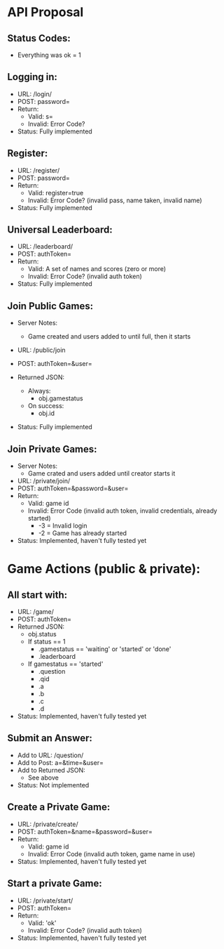 API Proposal
============

Status Codes:
-------------
 - Everything was ok = 1

Logging in:
-----------
 - URL: /login/<username>
 - POST: password=<password>
 - Return:
   * Valid: s=<session id>
   * Invalid: Error Code?
 - Status: Fully implemented


Register:
---------
 - URL: /register/<username>
 - POST: password=<password>
 - Return:
   *  Valid: register=true
   * Invalid: Error Code?  (invalid pass, name taken, invalid name)
 - Status: Fully implemented

Universal Leaderboard:
----------------------
 - URL: /leaderboard/<starting position>
 - POST: authToken=<session id>
 - Return:
   * Valid: A set of names and scores (zero or more)
   * Invalid: Error Code?  (invalid auth token)
 - Status: Fully implemented

Join Public Games:
------------------
 - Server Notes:
   * Game created and users added to until full, then it starts

 - URL: /public/join
 - POST: authToken=<session id>&user=<username>
 - Returned JSON:
   * Always:
     + obj.gamestatus 
   * On success:
     + obj.id
 - Status: Fully implemented

Join Private Games:
-------------------
 - Server Notes:
   * Game crated and users added until creator starts it
 - URL: /private/join/<game name>
 - POST: authToken=<session id>&password=<password>&user=<user name>
 - Return:
   *  Valid: game id
   * Invalid: Error Code (invalid auth token, invalid credentials, already started)
     + -3 = Invalid login
     + -2 = Game has already started
 - Status: Implemented, haven't fully tested yet

Game Actions (public & private):
================================

All start with:
---------------
 - URL: /game/<game id>
 - POST: authToken=<session id>
 - Returned JSON:
   * obj.status
   * If status == 1
     + .gamestatus == 'waiting' or 'started' or 'done'
     + .leaderboard
   * If gamestatus == 'started'
     + .question
     + .qid
     + .a
     + .b
     + .c
     + .d
 - Status: Implemented, haven't fully tested yet

Submit an Answer:
-----------------
 - Add to URL: /question/<question id>
 - Add to Post: a=<answer>&time=<time>&user=<user>
 - Add to Returned JSON:
   * See above
 - Status: Not implemented

Create a Private Game:
----------------------
 - URL: /private/create/<num questions>
 - POST: authToken=<session id>&name=<game name>&password=<game password>&user=<username>
 - Return:
   * Valid: game id
   * Invalid: Error Code (invalid auth token, game name in use)
 - Status: Implemented, haven't fully tested yet

Start a private Game:
---------------------
 - URL: /private/start/<game id>
 - POST: authToken=<session id>
 - Return:
   * Valid: 'ok'
   * Invalid: Error Code? (invalid auth token)
 - Status: Implemented, haven't fully tested yet

